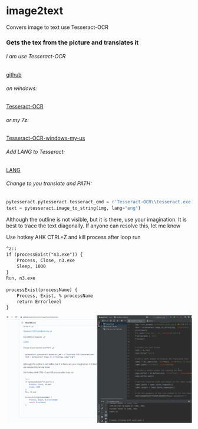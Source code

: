 # image2text
Convers image to text use Tesseract-OCR
### Gets the tex from the picture and translates it
###### I am use Tesseract-OCR 
[github](https://github.com/tesseract-ocr/tesseract/)
###### on windows:
[Tesseract-OCR](https://tesseract-ocr.github.io/tessdoc/Downloads.html)
###### or my 7z:
[Tesseract-OCR-windows-my-us](https://drive.proton.me/urls/18AG9M3HB4#DUqrPnE0B1Bw)
###### Add LANG to Tesseract:
[LANG](https://github.com/tesseract-ocr/tessdata)

###### Change to you translate and PATH:

```python
pytesseract.pytesseract.tesseract_cmd = r'Tesseract-OCR\\tesseract.exe'
text = pytesseract.image_to_string(img, lang="eng")
```

Although the outline is not visible, but it is there, use your imagination. It is best to trace the text diagonally. If anyone can resolve this, let me know

Use hotkey AHK CTRL+Z and kill process after loop run
```ahk
^z::
if (processExist("n3.exe")) {
    Process, Close, n3.exe
    Sleep, 1000
}
Run, n3.exe

processExist(processName) {
    Process, Exist, % processName
    return Errorlevel
}
```
![Example](img.gif)

